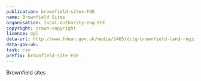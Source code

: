```yaml
---
publication: brownfield-sites-FOE
name: Brownfield Sites
organisation: local-authority-eng:FOE
copyright: crown-copyright
licence: ogl
data-url: http://www.fdean.gov.uk/media/5465/dclg-brownfield-land-register.csv
data-gov-uk: 
task: csv
prefix: brownfield-site-FOE
---
```


Brownfield sites


